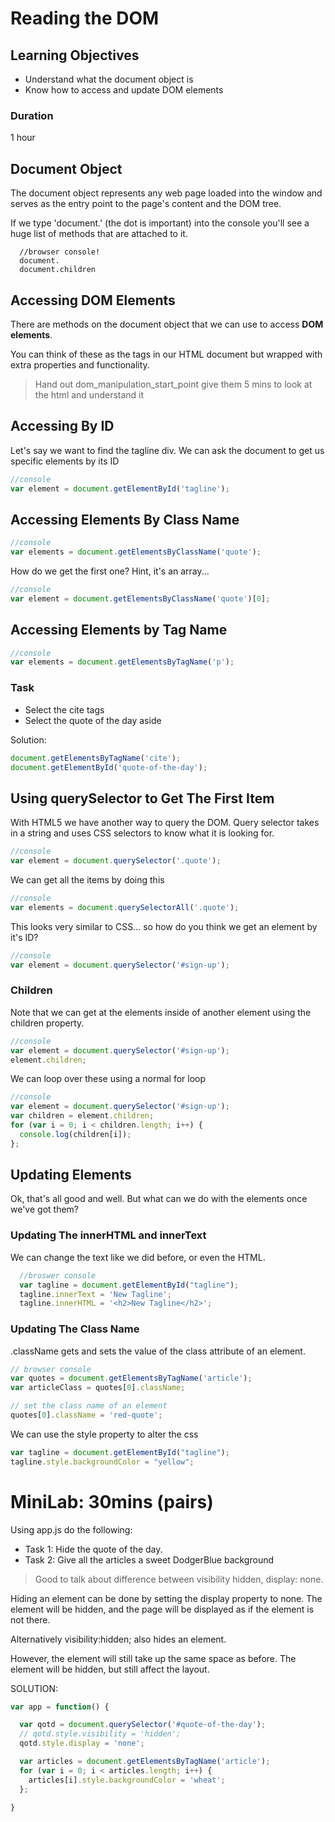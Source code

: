 # Reading the DOM

## Learning Objectives
- Understand what the document object is
- Know how to access and update DOM elements

### Duration
1 hour

## Document Object
The document object represents any web page loaded into the window and serves as the entry point to the page's content and the DOM tree.


If we type 'document.' (the dot is important) into the console you'll see a huge list of methods that are attached to it.

```
  //browser console!
  document.
  document.children
```


## Accessing DOM Elements

There are methods on the document object that we can use to access **DOM elements**. 

You can think of these as the tags in our HTML document but wrapped with extra properties and functionality.

> Hand out dom_manipulation_start_point give them 5 mins to look at the html and understand it


## Accessing By ID

Let's say we want to find the tagline div.
We can ask the document to get us specific elements by its ID

```js
//console 
var element = document.getElementById('tagline'); 
```

## Accessing Elements By Class Name

```js
//console 
var elements = document.getElementsByClassName('quote'); 
```

How do we get the first one? Hint, it's an array...

```js
//console 
var element = document.getElementsByClassName('quote')[0];
```

## Accessing Elements by Tag Name

```js
//console 
var elements = document.getElementsByTagName('p');
```

### Task

* Select the cite tags
* Select the quote of the day aside

Solution:

```js
document.getElementsByTagName('cite');
document.getElementById('quote-of-the-day');
```

## Using querySelector to Get The First Item

With HTML5 we have another way to query the DOM.
Query selector takes in a string and uses CSS selectors to know what it is looking for.

```js
//console 
var element = document.querySelector('.quote');
```

We can get all the items by doing this

```js
//console
var elements = document.querySelectorAll('.quote');
```
 
This looks very similar to CSS... so how do you think we get an element by it's ID?
```js
//console
var element = document.querySelector('#sign-up');
```

### Children

Note that we can get at the elements inside of another element using the children property.

```js
//console
var element = document.querySelector('#sign-up');
element.children;
```

We can loop over these using a normal for loop

```js
//console
var element = document.querySelector('#sign-up');
var children = element.children;
for (var i = 0; i < children.length; i++) {
  console.log(children[i]);
};
```

## Updating Elements

Ok, that's all good and well. But what can we do with the elements once we've got them?

### Updating The innerHTML and innerText

We can change the text like we did before, or even the HTML.

```js
  //broswer console
  var tagline = document.getElementById("tagline");
  tagline.innerText = 'New Tagline';
  tagline.innerHTML = '<h2>New Tagline</h2>';
```

### Updating The Class Name

.className gets and sets the value of the class attribute of an element.

```js
// browser console
var quotes = document.getElementsByTagName('article');
var articleClass = quotes[0].className;
```

```js
// set the class name of an element
quotes[0].className = 'red-quote';
```

We can use the style property to alter the css

```js
var tagline = document.getElementById("tagline");
tagline.style.backgroundColor = "yellow";
```

# MiniLab: 30mins (pairs)

Using app.js do the following:

- Task 1: Hide the quote of the day.
- Task 2: Give all the articles a sweet DodgerBlue background

> Good to talk about difference between visibility hidden, display: none.

Hiding an element can be done by setting the display property to none. The element will be hidden, and the page will be displayed as if the element is not there.

Alternatively visibility:hidden; also hides an element.

However, the element will still take up the same space as before. The element will be hidden, but still affect the layout.

SOLUTION:

```js
var app = function() {

  var qotd = document.querySelector('#quote-of-the-day');
  // qotd.style.visibility = 'hidden';
  qotd.style.display = 'none';

  var articles = document.getElementsByTagName('article');
  for (var i = 0; i < articles.length; i++) {
    articles[i].style.backgroundColor = 'wheat';
  };

}
```
